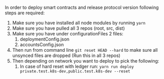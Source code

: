 In order to deploy smart contracts and release protocol version following steps are required:
1. Make sure you have installed all node modules by running `yarn`
2. Make sure you have pulled all 3 repos (root, src, dist)
3. Make sure you have under configurationFiles 2 files:
    1. deploymentConfig.json
    2. accountsConfig.json
3. Then run from command line `git reset HEAD --hard` to make sure all unsynced files are dropped
(Run this in all 3 repos)
4. Then depending on network you want to deploy to pick the following:
    1. In case of hard reset with ledger run: `yarn run deploy private.test.k8s-dev,public.test.k8s-dev --reset`
